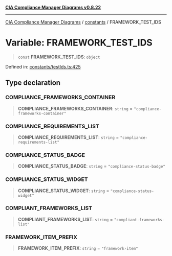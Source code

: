 [**CIA Compliance Manager Diagrams v0.8.22**](../../README.md)

***

[CIA Compliance Manager Diagrams](../../modules.md) / [constants](../README.md) / FRAMEWORK\_TEST\_IDS

# Variable: FRAMEWORK\_TEST\_IDS

> `const` **FRAMEWORK\_TEST\_IDS**: `object`

Defined in: [constants/testIds.ts:425](https://github.com/Hack23/cia-compliance-manager/blob/5eebba14bef5523072dd8c486c1cd0c7c18766fc/src/constants/testIds.ts#L425)

## Type declaration

### COMPLIANCE\_FRAMEWORKS\_CONTAINER

> **COMPLIANCE\_FRAMEWORKS\_CONTAINER**: `string` = `"compliance-frameworks-container"`

### COMPLIANCE\_REQUIREMENTS\_LIST

> **COMPLIANCE\_REQUIREMENTS\_LIST**: `string` = `"compliance-requirements-list"`

### COMPLIANCE\_STATUS\_BADGE

> **COMPLIANCE\_STATUS\_BADGE**: `string` = `"compliance-status-badge"`

### COMPLIANCE\_STATUS\_WIDGET

> **COMPLIANCE\_STATUS\_WIDGET**: `string` = `"compliance-status-widget"`

### COMPLIANT\_FRAMEWORKS\_LIST

> **COMPLIANT\_FRAMEWORKS\_LIST**: `string` = `"compliant-frameworks-list"`

### FRAMEWORK\_ITEM\_PREFIX

> **FRAMEWORK\_ITEM\_PREFIX**: `string` = `"framework-item"`
